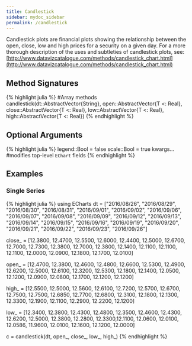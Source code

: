 ```yaml
---
title: Candlestick
sidebar: mydoc_sidebar
permalink: /candlestick
---
```

Candlestick plots are financial plots showing the relationship between the open, close, low and high prices for a security on a given day. For a more thorough description of the uses and subtleties of candlestick plots, see: [http://www.datavizcatalogue.com/methods/candlestick_chart.html](http://www.datavizcatalogue.com/methods/candlestick_chart.html)

## Method Signatures
{% highlight julia %}
#Array methods
candlestick(dt::AbstractVector{String}, open::AbstractVector{T <: Real},
close::AbstractVector{T <: Real}, low::AbstractVector{T <: Real}, high::AbstractVector{T <: Real})
{% endhighlight %}

## Optional Arguments
{% highlight julia %}
legend::Bool = false
scale::Bool = true
kwargs... #modifies top-level `EChart` fields
{% endhighlight %}

## Examples

### Single Series
{% highlight julia %}
using ECharts
dt = ["2016/08/26", "2016/08/29", "2016/08/30", "2016/08/31", "2016/09/01", "2016/09/02",
"2016/09/06", "2016/09/07", "2016/09/08", "2016/09/09", "2016/09/12", "2016/09/13",
"2016/09/14", "2016/09/15", "2016/09/16", "2016/09/19", "2016/09/20", "2016/09/21",
"2016/09/22", "2016/09/23", "2016/09/26"]

close_ = [12.3800, 12.4700, 12.5500, 12.6000, 12.4400, 12.5000, 12.6700, 12.7000, 12.7300,
12.3800, 12.7000, 12.3800, 12.1400, 12.1100, 12.1100, 12.1100, 12.0000, 12.0900, 12.1800,
12.1700, 12.0100]

open_ = [12.4700, 12.3800, 12.4600, 12.4800, 12.6600, 12.5300, 12.4900, 12.6200, 12.5000,
12.6100, 12.3200, 12.5300, 12.1800, 12.1400, 12.0500, 12.1200, 12.0900, 12.0800, 12.1700,
12.1200, 12.1200]

high_ = [12.5500, 12.5000, 12.5600, 12.6100, 12.7200, 12.5700, 12.6700, 12.7500, 12.7500,
12.6850, 12.7700, 12.6800, 12.3100, 12.1800, 12.1300, 12.3300, 12.1900, 12.1100, 12.2900,
12.2200, 12.1200]

low_ = [12.3400, 12.3800, 12.4300, 12.4800, 12.3500, 12.4600, 12.4300, 12.6200, 12.5000,
12.3800, 12.2800, 12.3300,12.1100, 12.0600, 12.0100, 12.0586, 11.9600, 12.0100, 12.1600,
12.1200, 12.0000]

c = candlestick(dt, open_, close_, low_, high_)
{% endhighlight %}

<div id="candle" style="height:400px;width:800px;"></div>
<script type="text/javascript">

    // Initialize after dom ready
    var myChart = echarts.init(document.getElementById("candle"), JSON.parse(roma()));

    // Load data into the ECharts instance
    myChart.setOption(
{"theme":{"geo":{"label":{"normal":{"textStyle":{"color":"#000000"}},"emphasis":{"textStyle":{"color":"rgb(100,0,0)"}}},"itemStyle":{"normal":{"borderColor":"#444444","borderWidth":0.5,"areaColor":"#eeeeee"},"emphasis":{"borderColor":"#444444","borderWidth":1,"areaColor":"rgba(255,215,0,0.8)"}}},"parallel":{"itemStyle":{"normal":{"borderWidth":0,"borderColor":"#ccc"},"emphasis":{"borderWidth":0,"borderColor":"#ccc"}}},"markPoint":{"label":{"normal":{"textStyle":{"color":"#eeeeee"}},"emphasis":{"textStyle":{"color":"#eeeeee"}}}},"visualMap":{"color":["#e01f54","#e7dbc3"]},"funnel":{"itemStyle":{"normal":{"borderWidth":0,"borderColor":"#ccc"},"emphasis":{"borderWidth":0,"borderColor":"#ccc"}}},"bar":{"itemStyle":{"normal":{"barBorderColor":"#ccc","barBorderWidth":0},"emphasis":{"barBorderColor":"#ccc","barBorderWidth":0}}},"map":{"label":{"normal":{"textStyle":{"color":"#000000"}},"emphasis":{"textStyle":{"color":"rgb(100,0,0)"}}},"itemStyle":{"normal":{"borderColor":"#444444","borderWidth":0.5,"areaColor":"#eeeeee"},"emphasis":{"borderColor":"#444444","borderWidth":1,"areaColor":"rgba(255,215,0,0.8)"}}},"scatter":{"itemStyle":{"normal":{"borderWidth":0,"borderColor":"#ccc"},"emphasis":{"borderWidth":0,"borderColor":"#ccc"}}},"pie":{"itemStyle":{"normal":{"borderWidth":0,"borderColor":"#ccc"},"emphasis":{"borderWidth":0,"borderColor":"#ccc"}}},"graph":{"label":{"normal":{"textStyle":{"color":"#eeeeee"}}},"symbolSize":4,"itemStyle":{"normal":{"borderWidth":0,"borderColor":"#ccc"}},"smooth":false,"symbol":"emptyCircle","color":["#e01f54","#001852","#f5e8c8","#b8d2c7","#c6b38e","#a4d8c2","#f3d999","#d3758f","#dcc392","#2e4783","#82b6e9","#ff6347","#a092f1","#0a915d","#eaf889","#6699FF","#ff6666","#3cb371","#d5b158","#38b6b6"],"lineStyle":{"normal":{"color":"#aaaaaa","width":1}}},"backgroundColor":"rgba(0,0,0,0)","line":{"symbolSize":4,"itemStyle":{"normal":{"borderWidth":1}},"smooth":false,"symbol":"emptyCircle","lineStyle":{"normal":{"width":2}}},"candlestick":{"itemStyle":{"normal":{"borderColor0":"#b8d2c7","color":"#e01f54","borderColor":"#f5e8c8","borderWidth":1,"color0":"#001852"}}},"sankey":{"itemStyle":{"normal":{"borderWidth":0,"borderColor":"#ccc"},"emphasis":{"borderWidth":0,"borderColor":"#ccc"}}},"valueAxis":{"axisLine":{"show":true,"lineStyle":{"color":"#333"}},"axisLabel":{"textStyle":{"color":"#333"},"show":true},"splitLine":{"show":true,"lineStyle":{"color":["#ccc"]}},"splitArea":{"areaStyle":{"color":["rgba(250,250,250,0.3)","rgba(200,200,200,0.3)"]},"show":false},"axisTick":{"show":true,"lineStyle":{"color":"#333"}}},"toolbox":{"iconStyle":{"normal":{"borderColor":"#999999"},"emphasis":{"borderColor":"#666666"}}},"categoryAxis":{"axisLine":{"show":true,"lineStyle":{"color":"#333"}},"axisLabel":{"textStyle":{"color":"#333"},"show":true},"splitLine":{"show":false,"lineStyle":{"color":["#ccc"]}},"splitArea":{"areaStyle":{"color":["rgba(250,250,250,0.3)","rgba(200,200,200,0.3)"]},"show":false},"axisTick":{"show":true,"lineStyle":{"color":"#333"}}},"tooltip":{"axisPointer":{"crossStyle":{"color":"#cccccc","width":1},"lineStyle":{"color":"#cccccc","width":1}}},"timeline":{"label":{"normal":{"textStyle":{"color":"#293c55"}},"emphasis":{"textStyle":{"color":"#293c55"}}},"controlStyle":{"normal":{"color":"#293c55","borderColor":"#293c55","borderWidth":0.5},"emphasis":{"color":"#293c55","borderColor":"#293c55","borderWidth":0.5}},"checkpointStyle":{"color":"#e43c59","borderColor":"rgba(194,53,49,0.5)"},"itemStyle":{"normal":{"color":"#293c55","borderWidth":1},"emphasis":{"color":"#a9334c"}},"lineStyle":{"color":"#293c55","width":1}},"radar":{"symbolSize":4,"itemStyle":{"normal":{"borderWidth":1}},"smooth":false,"symbol":"emptyCircle","lineStyle":{"normal":{"width":2}}},"logAxis":{"axisLine":{"show":true,"lineStyle":{"color":"#333"}},"axisLabel":{"textStyle":{"color":"#333"},"show":true},"splitLine":{"show":true,"lineStyle":{"color":["#ccc"]}},"splitArea":{"areaStyle":{"color":["rgba(250,250,250,0.3)","rgba(200,200,200,0.3)"]},"show":false},"axisTick":{"show":true,"lineStyle":{"color":"#333"}}},"textStyle":{},"gauge":{"itemStyle":{"normal":{"borderWidth":0,"borderColor":"#ccc"},"emphasis":{"borderWidth":0,"borderColor":"#ccc"}}},"boxplot":{"itemStyle":{"normal":{"borderWidth":1},"emphasis":{"borderWidth":2}}},"color":["#e01f54","#001852","#f5e8c8","#b8d2c7","#c6b38e","#a4d8c2","#f3d999","#d3758f","#dcc392","#2e4783","#82b6e9","#ff6347","#a092f1","#0a915d","#eaf889","#6699FF","#ff6666","#3cb371","#d5b158","#38b6b6"],"title":{"textStyle":{"color":"#333333"},"subtextStyle":{"color":"#aaaaaa"}},"dataZoom":{"backgroundColor":"rgba(47,69,84,0)","textStyle":{"color":"#333333"},"handleSize":"100%","handleColor":"#a7b7cc","fillerColor":"rgba(167,183,204,0.4)","dataBackgroundColor":"rgba(47,69,84,0.3)"},"timeAxis":{"axisLine":{"show":true,"lineStyle":{"color":"#333"}},"axisLabel":{"textStyle":{"color":"#333"},"show":true},"splitLine":{"show":true,"lineStyle":{"color":["#ccc"]}},"splitArea":{"areaStyle":{"color":["rgba(250,250,250,0.3)","rgba(200,200,200,0.3)"]},"show":false},"axisTick":{"show":true,"lineStyle":{"color":"#333"}}},"legend":{"textStyle":{"color":"#333333"}}},"xAxis":[{"splitNumber":5,"boundaryGap":true,"axisLabel":{"show":true,"interval":"auto","rotate":0,"inside":false,"formatter":"{value}","margin":8},"data":["2016/08/26","2016/08/29","2016/08/30","2016/08/31","2016/09/01","2016/09/02","2016/09/06","2016/09/07","2016/09/08","2016/09/09","2016/09/12","2016/09/13","2016/09/14","2016/09/15","2016/09/16","2016/09/19","2016/09/20","2016/09/21","2016/09/22","2016/09/23","2016/09/26"],"scale":true,"gridIndex":0,"minInterval":0,"zlevel":0,"triggerEvent":false,"z":0,"inverse":false,"nameLocation":"middle","nameGap":30,"silent":true,"type":"category"}],"yAxis":[{"splitNumber":5,"axisLabel":{"show":true,"interval":"auto","rotate":0,"inside":false,"formatter":"{value}","margin":8},"scale":true,"gridIndex":0,"minInterval":0,"zlevel":0,"triggerEvent":false,"z":0,"inverse":false,"nameLocation":"middle","nameGap":30,"silent":true}],"toolbox":{"feature":{},"orient":"vertical","itemSize":15,"height":"auto","zlevel":0,"z":2,"itemGap":20,"right":"auto","top":"center","width":"auto","show":false,"showTitle":true},"ec_width":800,"ec_height":400,"ec_charttype":"candlestick","title":[{"left":"left","borderColor":"transparent","bottom":"auto","padding":5,"zlevel":0,"borderWidth":1,"target":"blank","z":2,"itemGap":5,"shadowOffsetY":0,"shadowOffsetX":0,"right":"auto","top":"auto","subtarget":"blank","show":true}],"grid":[{"height":"auto","show":false,"width":"auto","backgroundColor":"transparent"}],"series":[{"name":"Series 1","yAxisIndex":0,"xAxisIndex":0,"smooth":false,"data":[[12.47,12.38,12.34,12.55],[12.38,12.47,12.38,12.5],[12.46,12.55,12.43,12.56],[12.48,12.6,12.48,12.61],[12.66,12.44,12.35,12.72],[12.53,12.5,12.46,12.57],[12.49,12.67,12.43,12.67],[12.62,12.7,12.62,12.75],[12.5,12.73,12.5,12.75],[12.61,12.38,12.38,12.685],[12.32,12.7,12.28,12.77],[12.53,12.38,12.33,12.68],[12.18,12.14,12.11,12.31],[12.14,12.11,12.06,12.18],[12.05,12.11,12.01,12.13],[12.12,12.11,12.0586,12.33],[12.09,12.0,11.96,12.19],[12.08,12.09,12.01,12.11],[12.17,12.18,12.16,12.29],[12.12,12.17,12.12,12.22],[12.12,12.01,12.0,12.12]],"type":"candlestick"}]}
        );
</script>
